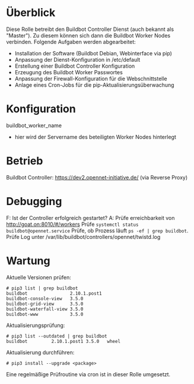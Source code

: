 # Überblick

Diese Rolle betreibt den Buildbot Controller Dienst (auch bekannt als "Master"). Zu diesem können sich
dann die Buildbot Worker Nodes verbinden. Folgende Aufgaben werden abgearbeitet:
* Installation der Software (Buildbot Debian, Webinterface via pip)
* Anpassung der Dienst-Konfiguration in /etc/default
* Erstellung einer Buildbot Controller Konfiguration
* Erzeugung des Buildbot Worker Passwortes
* Anpassung der Firewall-Konfiguration für die Webschnittstelle
* Anlage eines Cron-Jobs für die pip-Aktualisierungsüberwachung

# Konfiguration

buildbot_worker_name
 * hier wird der Servername des beteiligten Worker Nodes hinterlegt

# Betrieb

Buildbot Controller: https://dev2.opennet-initiative.de/ (via Reverse Proxy)

# Debugging

F: Ist der Controller erfolgreich gestartet?
A: Prüfe erreichbarkeit von http://goat.on:8010/#/workers
   Prüfe `systemctl status buildbot@opennet.service`
   Prüfe, ob Prozess läuft `ps -ef | grep buildbot`.
   Prüfe Log unter /var/lib/buildbot/controllers/opennet/twistd.log

# Wartung

Aktuelle Versionen prüfen:
```
# pip3 list | grep buildbot
buildbot                2.10.1.post1
buildbot-console-view   3.5.0
buildbot-grid-view      3.5.0
buildbot-waterfall-view 3.5.0
buildbot-www            3.5.0
```

Aktualisierungsprüfung:
```
# pip3 list --outdated | grep buildbot
buildbot         2.10.1.post1 3.5.0   wheel
```

Aktualisierung durchführen:
```
# pip3 install --upgrade <package>
```

Eine regelmäßige Prüfroutine via cron ist in dieser Rolle umgesetzt.
